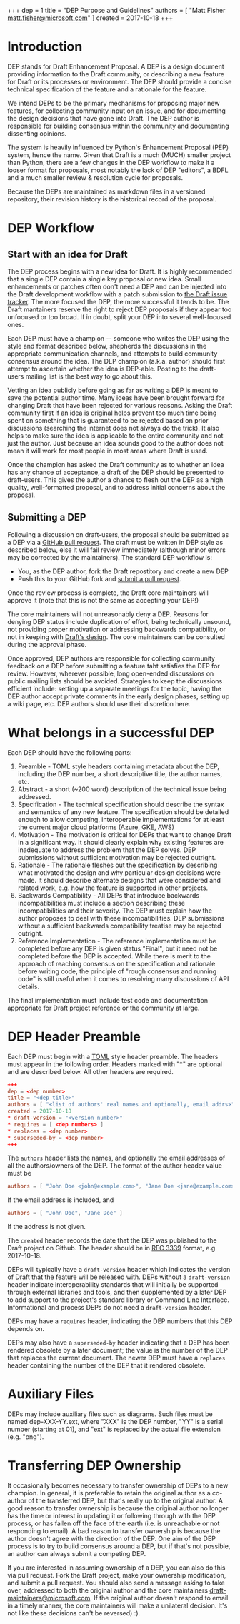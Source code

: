 +++
dep = 1
title = "DEP Purpose and Guidelines"
authors = [ "Matt Fisher <matt.fisher@microsoft.com>" ]
created = 2017-10-18
+++

# Introduction

DEP stands for Draft Enhancement Proposal. A DEP is a design document providing information to the Draft community, or describing a new feature for Draft or its processes or environment. The DEP should provide a concise technical specification of the feature and a rationale for the feature.

We intend DEPs to be the primary mechanisms for proposing major new features, for collecting community input on an issue, and for documenting the design decisions that have gone into Draft. The DEP author is responsible for building consensus within the community and documenting dissenting opinions.

The system is heavily influenced by Python's Enhancement Proposal (PEP) system, hence the name. Given that Draft is a much (MUCH) smaller project than Python, there are a few changes in the DEP workflow to make it a looser format for proposals, most notably the lack of DEP "editors", a BDFL and a much smaller review & resolution cycle for proposals.

Because the DEPs are maintained as markdown files in a versioned repository, their revision history is the historical record of the proposal.

# DEP Workflow

## Start with an idea for Draft

The DEP process begins with a new idea for Draft. It is highly recommended that a single DEP contain a single key proposal or new idea. Small enhancements or patches often don't need a DEP and can be injected into the Draft development workflow with a patch submission to [the Draft issue tracker][1]. The more focused the DEP, the more successful it tends to be. The Draft mantainers reserve the right to reject DEP proposals if they appear too unfocused or too broad. If in doubt, split your DEP into several well-focused ones.

Each DEP must have a champion -- someone who writes the DEP using the style and format described below, shepherds the discussions in the appropriate communication channels, and attempts to build community consensus around the idea. The DEP champion (a.k.a. author) should first attempt to ascertain whether the idea is DEP-able. Posting to the draft-users mailing list is the best way to go about this.

Vetting an idea publicly before going as far as writing a DEP is meant to save the potential author time. Many ideas have been brought forward for changing Draft that have been rejected for various reasons. Asking the Draft community first if an idea is original helps prevent too much time being spent on something that is guaranteed to be rejected based on prior discussions (searching the internet does not always do the trick). It also helps to make sure the idea is applicable to the entire community and not just the author. Just because an idea sounds good to the author does not mean it will work for most people in most areas where Draft is used.

Once the champion has asked the Draft community as to whether an idea has any chance of acceptance, a draft of the DEP should be presented to draft-users. This gives the author a chance to flesh out the DEP as a high quality, well-formatted proposal, and to address initial concerns about the proposal.

## Submitting a DEP

Following a discussion on draft-users, the proposal should be submitted as a DEP via a [GitHub pull request][2]. The draft must be written in DEP style as described below, else it will fail review immediately (although minor errors may be corrected by the maintainers).
The standard DEP workflow is:

- You, as the DEP author, fork the Draft repostitory and create a new DEP
- Push this to your GitHub fork and [submit a pull request][2].

Once the review process is complete, the Draft core maintainers will approve it (note that this is not the same as accepting your DEP!)

The core maintainers will not unreasonably deny a DEP. Reasons for denying DEP status include duplication of effort, being technically unsound, not providing proper motivation or addressing backwards compatibility, or not in keeping with [Draft's design][3]. The core maintainers can be consulted during the approval phase.

Once approved, DEP authors are responsible for collecting community feedback on a DEP before submitting a feature taht satisfies the DEP for review. However, wherever possible, long open-ended discussions on public mailing lists should be avoided. Strategies to keep the discussions efficient include: setting up a separate meetings for the topic, having the DEP author accept private comments in the early design phases, setting up a wiki page, etc. DEP authors should use their discretion here.

# What belongs in a successful DEP

Each DEP should have the following parts:

1. Preamble - TOML style headers containing metadata about the DEP, including the DEP number, a short descriptive title, the author names, etc.
1. Abstract - a short (~200 word) description of the technical issue being addressed.
1. Specification - The technical specification should describe the syntax and semantics of any new feature. The specification should be detailed enough to allow competing, interoperable implementations for at least the current major cloud platforms (Azure, GKE, AWS)
1. Motivation - The motivation is critical for DEPs that want to change Draft in a significant way. It should clearly explain why existing features are inadequate to address the problem that the DEP solves. DEP submissions without sufficient motivation may be rejected outright.
1. Rationale - The rationale fleshes out the specification by describing what motivated the design and why particular design decisions were made. It should describe alternate designs that were considered and related work, e.g. how the feature is supported in other projects.
1. Backwards Compatibility - All DEPs that introduce backwards incompatibilities must include a section describing these incompatibilities and their severity. The DEP must explain how the author proposes to deal with these incompatibilities. DEP submissions without a sufficient backwards compatibility treatise may be rejected outright.
1. Reference Implementation - The reference implementation must be completed before any DEP is given status "Final", but it need not be completed before the DEP is accepted. While there is merit to the approach of reaching consensus on the specification and rationale before writing code, the principle of "rough consensus and running code" is still useful when it comes to resolving many discussions of API details.

The final implementation must include test code and documentation appropriate for Draft project reference or the community at large.

# DEP Header Preamble

Each DEP must begin with a [TOML][5] style header preamble. The headers must appear in the following order. Headers marked with "*" are optional and are described below. All other headers are required.

```toml
+++
dep = <dep number>
title = "<dep title>"
authors = [ "<list of authors' real names and optionally, email addrs>" ]
created = 2017-10-18
* draft-version = "<version number>"
* requires = [ <dep numbers> ]
* replaces = <dep number>
* superseded-by = <dep number>
+++
```

The `authors` header lists the names, and optionally the email addresses of all the authors/owners of the DEP. The format of the author header value must be

```toml
authors = [ "John Doe <john@example.com>", "Jane Doe <jane@example.com>" ]
```

If the email address is included, and

```toml
authors = [ "John Doe", "Jane Doe" ]
```

If the address is not given.

The `created` header records the date that the DEP was published to the Draft project on Github. The header should be in [RFC 3339][6] format, e.g. 2017-10-18.

DEPs will typically have a `draft-version` header which indicates the version of Draft that the feature will be released with. DEPs without a `draft-version` header indicate interoperability standards that will initially be supported through external libraries and tools, and then supplemented by a later DEP to add support to the project's standard library or Command Line Interface. Informational and process DEPs do not need a `draft-version` header.

DEPs may have a `requires` header, indicating the DEP numbers that this DEP depends on.

DEPs may also have a `superseded-by` header indicating that a DEP has been rendered obsolete by a later document; the value is the number of the DEP that replaces the current document. The newer DEP must have a `replaces` header containing the number of the DEP that it rendered obsolete.

# Auxiliary Files

DEPs may include auxiliary files such as diagrams. Such files must be named dep-XXX-YY.ext, where "XXX" is the DEP number, "YY" is a serial number (starting at 01), and "ext" is replaced by the actual file extension (e.g. "png").

# Transferring DEP Ownership

It occasionally becomes necessary to transfer ownership of DEPs to a new champion. In general, it is preferable to retain the original author as a co-author of the transferred DEP, but that's really up to the original author. A good reason to transfer ownership is because the original author no longer has the time or interest in updating it or following through with the DEP process, or has fallen off the face of the earth (i.e. is unreachable or not responding to email). A bad reason to transfer ownership is because the author doesn't agree with the direction of the DEP. One aim of the DEP process is to try to build consensus around a DEP, but if that's not possible, an author can always submit a competing DEP.

If you are interested in assuming ownership of a DEP, you can also do this via pull request. Fork the Draft project, make your ownership modification, and submit a pull request. You should also send a message asking to take over, addressed to both the original author and the core maintainers <draft-maintainers@microsoft.com>. If the original author doesn't respond to email in a timely manner, the core maintainers will make a unilateral decision. It's not like these decisions can't be reversed) :).

[1]: https://github.com/BeardyC/draft/issues
[2]: https://github.com/BeardyC/draft/pulls
[3]: dep-002.md
[4]: http://www.opencontent.org/openpub/
[5]: https://github.com/toml-lang/toml
[6]: https://tools.ietf.org/html/rfc3339
